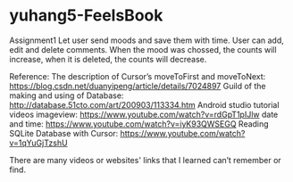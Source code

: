 # yuhang5-FeelsBook
Assignment1
Let user send moods and save them with time. User can add, edit and delete comments. When the mood was chossed, the counts will increase, when it is deleted, the counts will decrease.


Reference:
The description of Cursor’s moveToFirst and moveToNext:
https://blog.csdn.net/duanyipeng/article/details/7024897
Guild of the making and using of Database:
http://database.51cto.com/art/200903/113334.htm
Android studio tutorial videos
imageview:
https://www.youtube.com/watch?v=rdGpT1pIJlw 
date and time:
https://www.youtube.com/watch?v=iyK93QWSEGQ
Reading SQLite Database with Cursor:
https://www.youtube.com/watch?v=1qYuGjTzshU

There are many videos or websites' links that I learned can’t remember or find. 
